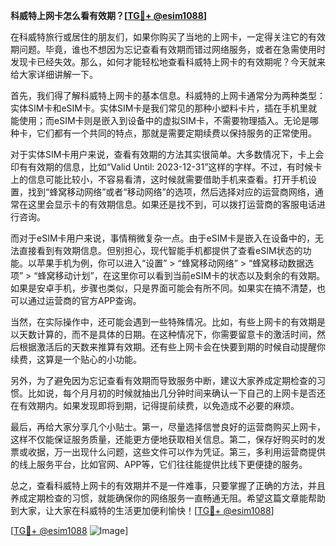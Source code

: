 **科威特上网卡怎么看有效期？[[TG💪+ @esim1088](https://t.me/s/esim1088)]**

在科威特旅行或居住的朋友们，如果你购买了当地的上网卡，一定得关注它的有效期问题。毕竟，谁也不想因为忘记查看有效期而错过网络服务，或者在急需使用时发现卡已经失效。那么，如何才能轻松地查看科威特上网卡的有效期呢？今天就来给大家详细讲解一下。

首先，我们得了解科威特上网卡的基本信息。科威特的上网卡通常分为两种类型：实体SIM卡和eSIM卡。实体SIM卡是我们常见的那种小塑料卡片，插在手机里就能使用；而eSIM卡则是嵌入到设备中的虚拟SIM卡，不需要物理插入。无论是哪种卡，它们都有一个共同的特点，那就是需要定期续费以保持服务的正常使用。

对于实体SIM卡用户来说，查看有效期的方法其实很简单。大多数情况下，卡上会印有有效期的信息，比如“Valid Until: 2023-12-31”这样的字样。不过，有时候卡上的信息可能比较小，不容易看清，这时候就需要借助手机来查看。打开手机设置，找到“蜂窝移动网络”或者“移动网络”的选项，然后选择对应的运营商网络，通常在这里会显示卡的有效期信息。如果还是找不到，可以拨打运营商的客服电话进行咨询。

而对于eSIM卡用户来说，事情稍微复杂一点。由于eSIM卡是嵌入在设备中的，无法直接看到有效期信息。但别担心，现代智能手机都提供了查看eSIM状态的功能。以苹果手机为例，你可以进入“设置” > “蜂窝移动网络” > “蜂窝移动数据选项” > “蜂窝移动计划”，在这里你可以看到当前eSIM卡的状态以及剩余的有效期。如果是安卓手机，步骤也类似，只是界面可能会有所不同。如果实在搞不清楚，也可以通过运营商的官方APP查询。

当然，在实际操作中，还可能会遇到一些特殊情况。比如，有些上网卡的有效期是以天数计算的，而不是具体的日期。在这种情况下，你需要留意卡的激活时间，然后根据激活后的天数来推算有效期。还有些上网卡会在快要到期的时候自动提醒你续费，这算是一个贴心的小功能。

另外，为了避免因为忘记查看有效期而导致服务中断，建议大家养成定期检查的习惯。比如说，每个月月初的时候就抽出几分钟时间来确认一下自己的上网卡是否还在有效期内。如果发现即将到期，记得提前续费，以免造成不必要的麻烦。

最后，再给大家分享几个小贴士。第一，尽量选择信誉良好的运营商购买上网卡，这样不仅能保证服务质量，还能更方便地获取相关信息。第二，保存好购买时的发票或收据，万一出现什么问题，这些文件可以作为凭证。第三，多利用运营商提供的线上服务平台，比如官网、APP等，它们往往能提供比线下更便捷的服务。

总之，查看科威特上网卡的有效期并不是一件难事，只要掌握了正确的方法，并且养成定期检查的习惯，就能确保你的网络服务一直畅通无阻。希望这篇文章能帮助到大家，让大家在科威特的生活更加便利愉快！[[TG💪+ @esim1088](https://t.me/s/esim1088)]

[[TG💪+ @esim1088](https://t.me/s/esim1088) ![Image](https://i.postimg.cc/4NQfJmqS/Snipaste-2025-05-13-00-14-12.png)]